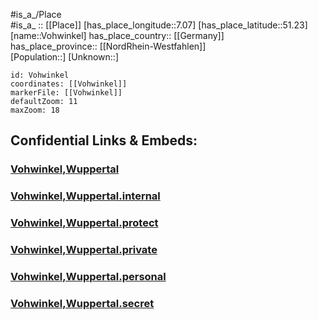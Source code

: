 ﻿---
location: [51.23,7.07] 
mapzoom: [7,12] 
mapmarker: city 
type: City
tags:
- geo/City


SpocWebEntityId: 35340
isDeleted: false
confidential: public

---
#is_a_/Place  
#is_a_ :: [[Place]] 
[has_place_longitude::7.07] 
[has_place_latitude::51.23] 
[name::Vohwinkel] 
has_place_country:: [[Germany]]  
has_place_province:: [[NordRhein-Westfahlen]]  
[Population::] 
[Unknown::] 


```leaflet
id: Vohwinkel
coordinates: [[Vohwinkel]] 
markerFile: [[Vohwinkel]] 
defaultZoom: 11 
maxZoom: 18
```


## Confidential Links & Embeds: 

### [Vohwinkel,Wuppertal](/_public/Earth/Continent/Europe/Europe~Central/Germany/Germany~West/Nord_Rhein-Westfalen/counties~NW/Wuppertal/Vohwinkel,Wuppertal.md) 

### [Vohwinkel,Wuppertal.internal](/_internal/Earth/Continent/Europe/Europe~Central/Germany/Germany~West/Nord_Rhein-Westfalen/counties~NW/Wuppertal/Vohwinkel,Wuppertal.internal.md) 

### [Vohwinkel,Wuppertal.protect](/_protect/Earth/Continent/Europe/Europe~Central/Germany/Germany~West/Nord_Rhein-Westfalen/counties~NW/Wuppertal/Vohwinkel,Wuppertal.protect.md) 

### [Vohwinkel,Wuppertal.private](/_private/Earth/Continent/Europe/Europe~Central/Germany/Germany~West/Nord_Rhein-Westfalen/counties~NW/Wuppertal/Vohwinkel,Wuppertal.private.md) 

### [Vohwinkel,Wuppertal.personal](/_personal/Earth/Continent/Europe/Europe~Central/Germany/Germany~West/Nord_Rhein-Westfalen/counties~NW/Wuppertal/Vohwinkel,Wuppertal.personal.md) 

### [Vohwinkel,Wuppertal.secret](/_secret/Earth/Continent/Europe/Europe~Central/Germany/Germany~West/Nord_Rhein-Westfalen/counties~NW/Wuppertal/Vohwinkel,Wuppertal.secret.md) 
